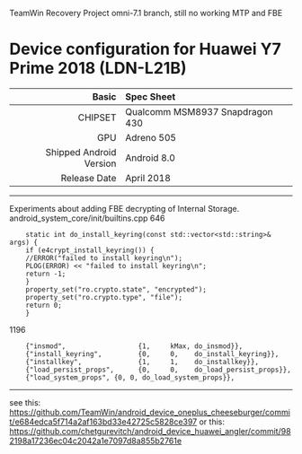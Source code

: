 TeamWin Recovery Project
omni-7.1 branch, still no working MTP and FBE

Device configuration for Huawei Y7 Prime 2018 (LDN-L21B)
=====================================================

Basic   | Spec Sheet
-------:|:-------------------------
CHIPSET | Qualcomm MSM8937 Snapdragon 430
GPU     | Adreno 505
Shipped Android Version | Android 8.0
Release Date | April 2018

-----
Experiments about adding FBE decrypting of Internal Storage.
android_system_core/init/builtins.cpp
646 

        static int do_install_keyring(const std::vector<std::string>& args) {
        if (e4crypt_install_keyring()) {
        //ERROR("failed to install keyring\n");
        PLOG(ERROR) << "failed to install keyring\n";
        return -1;
        }
        property_set("ro.crypto.state", "encrypted");
        property_set("ro.crypto.type", "file");
        return 0;
        }
1196    
        
        {"insmod",                  {1,     kMax, do_insmod}},	
        {"install_keyring",         {0,     0,    do_install_keyring}},
        {"installkey",              {1,     1,    do_installkey}},
        {"load_persist_props",      {0,     0,    do_load_persist_props}},
        {"load_system_props", {0, 0, do_load_system_props}},
-----
see this: https://github.com/TeamWin/android_device_oneplus_cheeseburger/commit/e684edca5f714a2af163bd33e42725c5828ce397
or this: https://github.com/chetgurevitch/android_device_huawei_angler/commit/982198a17236ec04c2042a1e7097d8a855b2761e
